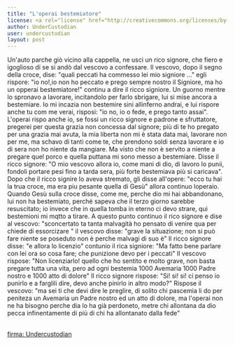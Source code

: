 ```yaml
---
title: "L'operai bestemiatore"
license: <a rel="license" href="http://creativecommons.org/licenses/by-nc/4.0/"><img alt="Licenza Creative Commons" style="border-width:0" src="http://i.creativecommons.org/l/by-nc/4.0/88x31.png" /></a><br /><span xmlns:dct="http://purl.org/dc/terms/" href="http://purl.org/dc/dcmitype/Text" property="dct:title" rel="dct:type">L'operaio Bestemiatore</span> di<a xmlns:cc="http://creativecommons.org/ns#" href="http://undercustodian.github.io" property="cc:attributionName" rel="cc:attributionURL">unercustodian</a> è distribuito con Licenza <a rel="license" href="http://creativecommons.org/licenses/by-nc/4.0/">Creative Commons Attribuzione - Non commerciale 4.0 Internazionale</a>.<br />Based on a work at <a xmlns:dct="http://purl.org/dc/terms/" href="http://undercustodian.github.io/blog/2014/05/29/newsletter.html/blog/2014/05/29/newsletter.html" rel="dct:source">http://undercustodian.github.io/blog/2014/05/29/newsletter.html/blog/2014/05/29/newsletter.html</a>.<br />Permessi ulteriori rispetto alle finalità della presente licenza possono essere disponibili presso <a xmlns:cc="http://creativecommons.org/ns#" href="undercustodian@gmail.com" rel="cc:morePermissions">undercustodian@gmail.com</a>.
author: UnderCustodian
user: undercustodian
layout: post
---
```


Un'auto parche giò vicino alla cappella, ne usci un rico signore, che fiero e igoglioso di se si andò dal vescovo a confessare. Il vescovo, dopo il segno della croce, dise: "quali peccati ha commesso lei mio signiore ..."
egli rispore: "io no!,io non ho peccato e prego sempre nostro il Signiore, ma ho un opperai bestemiatore!" continu a dire il ricco signiore.
Un guorno mentre lo spronavo a lavorare, incitandolo per farlo sbrigare, lui si mise ancora a bestemiare. Io mi incazia non bestemire sini allinferno andrai, e lui rispore anche tu com me verai, risposi: "io no, io o fede, e prego tanto assai". L'operai rispo anche io, se fossi un ricco signore e padrone e sfruttatore, pregerei per questa grazia non concessa dal signore; più di te ho pregato per una grazia mai avuta, la mia liberta non mi è stata data mai, lavorare non per me, ma schavo di tanti come te, che prendono soldi senza lavorare e io di sera non ho niente da mangiare. Ma visto che non è servito a niente a pregare quel porco e quella puttana mi sono messo a bestemiare. Disse il ricco signore: "O mio vescovo allora io, come mani di dio, di lavoro lo punii, fondoli portare pesi fino a tarda sera, più forte bestemiava più si caricava".
Dopo che il ricco signire lo aveva stremato, gli disse all'opere: "ecco tu hai la trua croce, ma era piu pesante quella di Gesù" allora continuo loperaio.
Quando Gesù sulla croce disse, come me, perche dio mi hai abbandonano, lui non ha bestemiato, perché sapeva che il terzo giorno sarebbe resuscitato; io invece che in quella tomba in eterno ci devo strare, qui bestemioni mi mqtto a tirare.
A questo punto continuo il rico signore e dise al vescovo: "sconcertato ta tanta malvagità ho pensato di venire qua per chiede di essorcizare
"
il vescovo disse: "grave la situazione; non si può fare niente se poseduto non è perche malvagi di suo è"
Il ricco signore disse: "e allora lo licenzio"
contunio il rica signiore: "Ma fatto bene parlare con lei ora so cosa fare; che punizione devo per i peccati"
Il vescovo rispose: "Non licenziarlo! quello che ho sentito e molto grave, non basta pregare tutta una vita, pero ad ogni bestemia 1000 Avemaria 1000 Padre nostro e 1000 atto di dolore"
Il ricco signore rispose: "Si! si! si! ci penso io punirlo e a farglili dire, devo anche pinirlo in altro modo?"
Rispose il vescovo: "ma sei ti che devi dire le preglire, di solito chi pascemia li do per peniteza un Avemaria un Padre nostro ed un atto di dolore, ma l'operai non ne ha bisogno perche dia lo ha già perdoneto, metre chi allontana da dio pecca infinentamente di più di chi ha allontanato dalla fede"

<br/><a href="http://undercustodian.github.io/sig/operaio_bestemiatore.sig">firma: Undercustodian</a>

